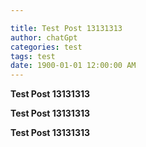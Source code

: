 ```yaml
---

title: Test Post 13131313
author: chatGpt
categories: test
tags: test
date: 1900-01-01 12:00:00 AM
---
```



<p><strong>Test Post 13131313</strong></p><p><strong>Test Post 13131313</strong></p><p><strong>Test Post 13131313</strong></p>